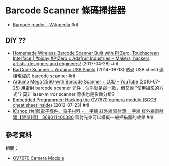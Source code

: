 # Barcode Scanner 條碼掃描器

  - [Barcode reader \- Wikipedia](https://en.wikipedia.org/wiki/Barcode_reader) #ril

## DIY ??

  - [Homemade Wireless Barcode Scanner Built with Pi Zero, Touchscreen Interface \| \#piday \#PiZero « Adafruit Industries – Makers, hackers, artists, designers and engineers\!](https://blog.adafruit.com/2017/04/28/homemade-wireless-barcode-scanner-built-with-pi-zero-touchscreen-interface/) (2017-04-28) #ril
  - [BarCode Scanner \+ Arduino USB Shield](https://www.electroingenio.com/arduino-en/bar-code-scanner-arduino-usb-shield-2/) (2014-09-13) 透過 USB shield 連接現成的 barcode scanner #ril
  - [Arduino Mega 2560 with Barcode Scanner \+ LCD \- YouTube](https://www.youtube.com/watch?v=63Y2LKnFjy8) (2016-07-25) 用雷射 barcode scanner 元件；似乎就是[這一款](http://www.pcstore.com.tw/playrobot/M26878650.htm)，但又說 "使用攝影的方式"? 莫非 laser-mirror scanner 背後也是影像分析?
  - [Embedded Programmer: Hacking the OV7670 camera module (SCCB cheat sheet inside)](http://embeddedprogrammer.blogspot.com/2012/07/hacking-ov7670-camera-module-sccb-cheat.html) (2012-07-23) #ril
  - [iCshop (台灣)電子零件，電子材料 \- 一字線 紅外線雷射頭 一字線 紅外線雷射頭【限量1個】 368011400380](https://www.icshop.com.tw/product_info.php/products_id/24984) 雷射光束可以模擬一般掃描器的效果 #ril

## 參考資料

相關：

  - [OV7670 Camera Module](ov7670.md)
